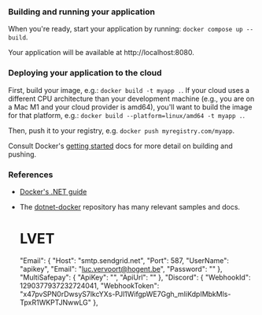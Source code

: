### Building and running your application

When you're ready, start your application by running:
`docker compose up --build`.

Your application will be available at http://localhost:8080.

### Deploying your application to the cloud

First, build your image, e.g.: `docker build -t myapp .`.
If your cloud uses a different CPU architecture than your development
machine (e.g., you are on a Mac M1 and your cloud provider is amd64),
you'll want to build the image for that platform, e.g.:
`docker build --platform=linux/amd64 -t myapp .`.

Then, push it to your registry, e.g. `docker push myregistry.com/myapp`.

Consult Docker's [getting started](https://docs.docker.com/go/get-started-sharing/)
docs for more detail on building and pushing.

### References

* [Docker's .NET guide](https://docs.docker.com/language/dotnet/)
* The [dotnet-docker](https://github.com/dotnet/dotnet-docker/tree/main/samples)
  repository has many relevant samples and docs.

  # LVET

  "Email": {
    "Host": "smtp.sendgrid.net",
    "Port": 587,
    "UserName": "apikey",
    "Email": "luc.vervoort@hogent.be",
    "Password": ""
  },
  "MultiSafepay": {
    "ApiKey": "",
    "ApiUrl": ""
  },
  "Discord": {
    "WebhookId": 1290377937232724041,
    "WebhookToken": "x47pvSPN0rDwsyS7lkcYXs-PJl1WifgpWE7Ggh_mIiKdpIMbkMls-TpxR1WKPTJNwwLG"
  },